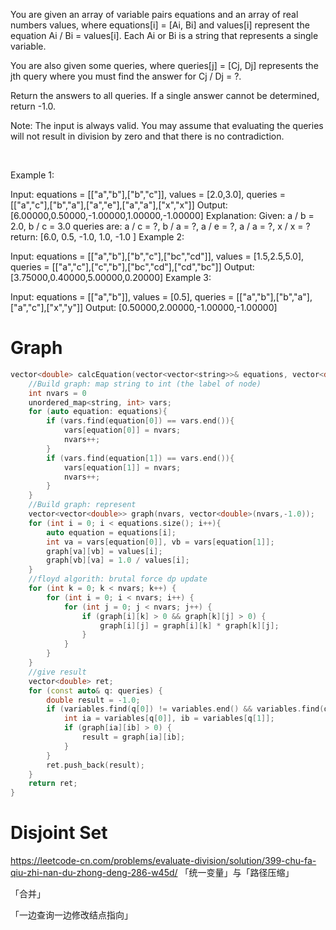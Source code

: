 You are given an array of variable pairs equations and an array of real numbers values, where equations[i] = [Ai, Bi] and values[i] represent the equation Ai / Bi = values[i]. Each Ai or Bi is a string that represents a single variable.

You are also given some queries, where queries[j] = [Cj, Dj] represents the jth query where you must find the answer for Cj / Dj = ?.

Return the answers to all queries. If a single answer cannot be determined, return -1.0.

Note: The input is always valid. You may assume that evaluating the queries will not result in division by zero and that there is no contradiction.

 

Example 1:

Input: equations = [["a","b"],["b","c"]], values = [2.0,3.0], queries = [["a","c"],["b","a"],["a","e"],["a","a"],["x","x"]]
Output: [6.00000,0.50000,-1.00000,1.00000,-1.00000]
Explanation: 
Given: a / b = 2.0, b / c = 3.0
queries are: a / c = ?, b / a = ?, a / e = ?, a / a = ?, x / x = ?
return: [6.0, 0.5, -1.0, 1.0, -1.0 ]
Example 2:

Input: equations = [["a","b"],["b","c"],["bc","cd"]], values = [1.5,2.5,5.0], queries = [["a","c"],["c","b"],["bc","cd"],["cd","bc"]]
Output: [3.75000,0.40000,5.00000,0.20000]
Example 3:

Input: equations = [["a","b"]], values = [0.5], queries = [["a","b"],["b","a"],["a","c"],["x","y"]]
Output: [0.50000,2.00000,-1.00000,-1.00000]

# Graph
```c++
vector<double> calcEquation(vector<vector<string>>& equations, vector<double>& values, vector<vector<string>>& queries){
    //Build graph: map string to int (the label of node) 
    int nvars = 0
    unordered_map<string, int> vars;
    for (auto equation: equations){
        if (vars.find(equation[0]) == vars.end()){
            vars[equation[0]] = nvars;
            nvars++;
        }
        if (vars.find(equation[1]) == vars.end()){
            vars[equation[1]] = nvars;
            nvars++;
        }
    }
    //Build graph: represent
    vector<vector<double>> graph(nvars, vector<double>(nvars,-1.0));
    for (int i = 0; i < equations.size(); i++){
        auto equation = equations[i];
        int va = vars[equation[0]], vb = vars[equation[1]];
        graph[va][vb] = values[i];
        graph[vb][va] = 1.0 / values[i];
    }
    //floyd algorith: brutal force dp update
    for (int k = 0; k < nvars; k++) {
        for (int i = 0; i < nvars; i++) {
            for (int j = 0; j < nvars; j++) {
                if (graph[i][k] > 0 && graph[k][j] > 0) {
                    graph[i][j] = graph[i][k] * graph[k][j];
                }
            }
        }
    }
    //give result
    vector<double> ret;
    for (const auto& q: queries) {
        double result = -1.0;
        if (variables.find(q[0]) != variables.end() && variables.find(q[1]) != variables.end()) {
            int ia = variables[q[0]], ib = variables[q[1]];
            if (graph[ia][ib] > 0) {
                result = graph[ia][ib];
            }
        }
        ret.push_back(result);
    }
    return ret;
}

```

# Disjoint Set
https://leetcode-cn.com/problems/evaluate-division/solution/399-chu-fa-qiu-zhi-nan-du-zhong-deng-286-w45d/
「统一变量」与「路径压缩」

「合并」

「一边查询一边修改结点指向」